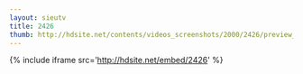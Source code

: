 ```yaml
---
layout: sieutv
title: 2426
thumb: http://hdsite.net/contents/videos_screenshots/2000/2426/preview_360p.mp4.jpg
---
```

{% include iframe src='http://hdsite.net/embed/2426' %}
 
